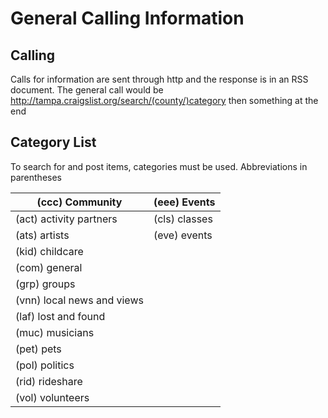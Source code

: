 # General Calling Information

## Calling

Calls for information are sent through http and the response is in an RSS document.
The general call would be http://tampa.craigslist.org/search/(county/)category then something at the end

## Category List

To search for and post items, categories must be used.
Abbreviations in parentheses

(ccc) Community				| (eee) Events
--------------------------- | ---------------------------
(act) activity partners		| (cls) classes
(ats) artists				| (eve) events
(kid) childcare				|
(com) general				|
(grp) groups				|
(vnn) local news and views	|
(laf) lost and found		|
(muc) musicians				|
(pet) pets					|
(pol) politics				|
(rid) rideshare				|
(vol) volunteers			|
